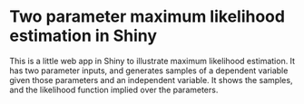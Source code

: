 Two parameter maximum likelihood estimation in Shiny
================

This is a little web app in Shiny to illustrate maximum likelihood
estimation. It has two parameter inputs, and generates samples of a
dependent variable given those parameters and an independent variable.
It shows the samples, and the likelihood function implied over the
parameters.
